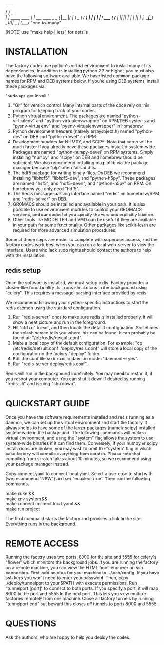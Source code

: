     ___                                    
   / __)              _                    
 _| |__ _____  ____ _| |_ ___   ____ _   _ 
(_   __|____ |/ ___|_   _) _ \ / ___) | | |
  | |  / ___ ( (___  | || |_| | |   | |_| |
  |_|  \_____|\____)  \__)___/|_|    \__  |
                                    (____/ 
             "one-to-many"

[NOTE] use "make help | less" for details

# INSTALLATION

The factory codes use python's virtual environment to install 
many of its dependencies. In addition to installing python 2.7 
or higher, you must also have the following software available. 
We have listed common package names for RPM and DEB systems 
below. If you're using DEB systems, install these packages via:

"sudo apt-get install <name>"

1. "Git" for version control. Many internal parts of the code
   rely on this program for keeping track of your codes.
2. Python virtual environment. The packages are named 
   "python-virtualenv" and "python-virtualenvwrapper" 
   on RPM/DEB systems and "pyenv-virtualenv" and 
   "pyenv-virtualenvwrapper" in homebrew.
3. Python development headers (namely arrayobject.h) 
   named "python-dev" on DEB and "python-devel" on RPM.
4. Development headers for NUMPY, and SCIPY. Note that 
   setup will be much faster if you already have these 
   packages installed system-wide. Packages are named 
   "python-numpy-devel" on RPM systems. Simply installing 
   "numpy" and "scipy" on DEB and homebrew should be 
   sufficient. We also recommend installing matplotlib via
   the package manager because "pip" often fails at this.
5. The hdf5 package for writing binary files. On DEB we 
   recommend installing "libhdf5", "libhdf5-dev", and 
   "python-h5py". These packages are named "hdf5", and 
   "hdf5-devel", and "python-h5py" on RPM. On homebrew 
   you only need "hdf5".
6. The Redis message-passing interface named "redis" on 
   homebrew/RPM and "redis-server" on DEB.
7. GROMACS should be installed and available in your path. 
   It is also possible to use environment modules to control 
   your GROMACS versions, and our codes let you specify the 
   versions explicitly later on.
8. Other tools like MODELLER and VMD can be useful if they are
   available in your path for some functionality. Other 
   packages like scikit-learn are required for more advanced 
   simulation procedures.

Some of these steps are easier to complete with superuser 
access, and the factory codes work best when you can run a 
local web-server to view the interface. Users who lack sudo 
rights should contact the authors to help with the installation.

## redis setup

Once the software is installed, we must setup redis. Factory 
provides a cluster-like functionality that runs simulations in 
the background using "celery". This requires a message-passing 
interface provided by redis. 

We recommend following your system-specific instructions to
start the redis daemon using the standard configuration. 

1. Run "redis-server" once to make sure redis is installed 
   properly. It will show a neat picture and run in the foreground.
2. Hit "ctrl+c" to exit, and then locate the default 
   configuration. Sometimes the splash screen tells you where this
   can be found. It can probably be found at:
   "/etc/redis/default.conf".
3. Make a local copy of the default configuration. For example:
   "cp /etc/redis/default.conf ./deploy/redis.conf" will store
   a local copy of the configuration in the factory "deploy" folder.
4. Edit the conf file so it runs in daemon mode: "daemonize yes".
5. Run "redis-server deploy/redis.conf".

Redis will run in the background indefinitely. You may need to 
restart it, if you reboot your computer. You can shut it down
if desired by running "redis-cli" and issuing "shutdown".

# QUICKSTART GUIDE

Once you have the software requirements installed and redis 
running as a daemon, we can set up the virtual environment and 
start the factory. It always helps to have some of the larger 
packages (namely scipy) installed system-wide in the background. 
The following commands will make a virtual environment, and 
using the "system" flag allows the system to use system-wide 
binaries if it can find them. Conversely, if your numpy or scipy 
installations are broken, you may wish to omit the "system" flag 
in which case factory will compile everything from scratch. Please
note that compiling from scratch takes about 10 minutes, so we 
recommend using your package manager instead.

Copy connect.yaml to connect.local.yaml. Select a use-case to 
start with (we recommend "NEW") and set "enabled: true". Then 
run the following commands.

make nuke && \
make env system && \
make connect connect.local.yaml && \
make run project

The final command starts the factory and provides a link
to the site. Everything runs in the background.

# REMOTE ACCESS

Running the factory uses two ports: 8000 for the site and 5555 
for celery's "flower" which monitors the background jobs.
If you are running the factory on a remote machine, you can view the 
HTML front-end over an ssh connection. First, add an alias for your 
machine to ~/.ssh/config. If you have ssh keys you won't need to 
enter your password. Then, copy ./deploy/tunnelport to your $PATH 
with execute permissions. Run "tunnelport <alias> [port]" to connect 
to both ports. If you specify a port, it will map 8000 to the port and 
5555 to the next port. This lets you view multiple factories 
remotely from one machine. Close all factory tunnels by running
"tunnelport end" but beward this closes *all* tunnels to ports
8000 and 5555.

# QUESTIONS

Ask the authors, who are happy to help you deploy the codes.

